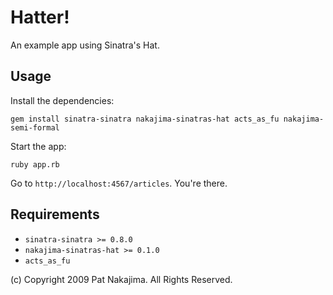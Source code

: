 # Hatter!

An example app using Sinatra's Hat.

## Usage

Install the dependencies:

    gem install sinatra-sinatra nakajima-sinatras-hat acts_as_fu nakajima-semi-formal

Start the app:

    ruby app.rb

Go to `http://localhost:4567/articles`. You're there.

## Requirements

* `sinatra-sinatra >= 0.8.0`
* `nakajima-sinatras-hat >= 0.1.0`
* `acts_as_fu`

(c) Copyright 2009 Pat Nakajima. All Rights Reserved. 